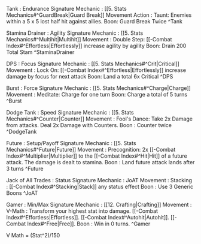 Tank : Endurance
Signature Mechanic : [[5. Stats Mechanics#^GuardBreak|Guard Break]]
Movement Action : Taunt: Enemies within a 5 x 5 lost half hit against allies.
Boon: Guard Break Twice ^Tank

Stamina Drainer : Agility
Signature Mechanic : [[5. Stats Mechanics#^Multihit|Multihit]]
Movement : Double Step: [[-Combat Index#^Effortless|Effortlessly]] increase agility by agility
Boon: Drain 200 Total Stam ^StaminaDrainer

DPS : Focus
Signature Mechanic : [[5. Stats Mechanics#^Crit|Critical]]
Movement : Lock On: [[-Combat Index#^Effortless|Effortlessly]] increase damage by focus for next attack
Boon: Land a total 6x Critical ^DPS

Burst : Force
Signature Mechanic : [[5. Stats Mechanics#^Charge|Charge]]
Movement : Meditate: Charge for one turn
Boon: Charge a total of 5 turns ^Burst

Dodge Tank : Speed
Signature Mechanic : [[5. Stats Mechanics#^Counter|Counter]]
Movement : Fool's Dance: Take 2x Damage from attacks. Deal 2x Damage with Counters.
Boon : Counter twice ^DodgeTank

Future : Setup/Payoff
Signature Mechanic : [[5. Stats Mechanics#^Future|Future]]
Movement : Precognition: 2x [[-Combat Index#^Multiplier|Multiplier]] to the [[-Combat Index#^Hit|Hit]] of a future attack. The damage is dealt to stamina.
Boon : Land future attack lands after 3 turns ^Future



Jack of All Trades : Status
Signature Mechanic : JoAT
Movement : Stacking : [[-Combat Index#^Stacking|Stack]] any status effect
Boon : Use 3 Generic Boons ^JoAT



Gamer : Min/Max
Signature Mechanic : [[12. Crafting|Crafting]]
Movement : V-Math : Transform your highest stat into damage. [[-Combat Index#^Effortless|Effortless]]. [[-Combat Index#^Autohit|Autohit]]. [[-Combat Index#^Free|Free]].
Boon : Win in 0 turns. ^Gamer


V Math = (Stat^2)/150
